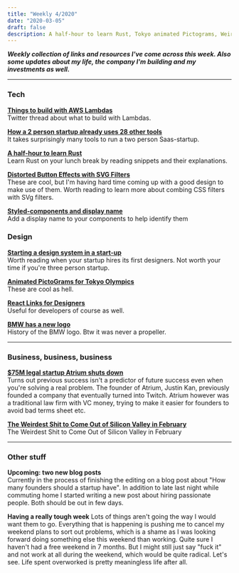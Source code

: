 ```yaml
---
title: "Weekly 4/2020"
date: "2020-03-05"
draft: false
description: A half-hour to learn Rust, Tokyo animated Pictograms, Weirdest shit to come out of Silicon Valley in February, and BMW's new logo
---
```


_**Weekly collection of links and resources I've come across this week. Also some updates about my life, the company I'm building and my investments as well.**_

---

### Tech

**[Things to build with AWS Lambdas](https://twitter.com/kyleshevlin/status/1235269529694908416)**  
Twitter thread about what to build with Lambdas.

**[How a 2 person startup already uses 28 other tools](https://acrossapp.com/blog/how-a-2-person-startup-already-uses-28-other-tools)**  
It takes surprisingly many tools to run a two person Saas-startup.

**[A half-hour to learn Rust](https://fasterthanli.me/blog/2020/a-half-hour-to-learn-rust/)**  
Learn Rust on your lunch break by reading snippets and their explanations.

**[Distorted Button Effects with SVG Filters](https://tympanus.net/codrops/2016/05/11/distorted-button-effects-with-svg-filters/)**  
These are cool, but I'm having hard time coming up with a good design to make use of them. Worth reading to learn more about combing CSS filters with SVg filters.

**[Styled-components and display name](https://medium.com/javascript-in-plain-english/youre-missing-a-trick-with-your-styled-components-in-react-e3dfcd586f75)**  
Add a display name to your components to help identify them

### Design

**[Starting a design system in a start-up](https://uxdesign.cc/starting-a-design-system-in-a-start-up-3359f2d4784b)**  
Worth reading when your startup hires its first designers. Not worth your time if you're three person startup.

**[Animated PictoGrams for Tokyo Olympics](https://www.itsnicethat.com/news/tokyo-2020-olympic-paralympic-kinetic-sport-pictograms-animation-260220)**  
These are cool as hell.

**[React Links for Designers](https://react.design/links/)**  
Useful for developers of course as well.

**[BMW has a new logo](https://www.bmw.com/en/automotive-life/bmw-logo-meaning-history1.html)**  
History of the BMW logo. Btw it was never a propeller.

---

### Business, business, business

**[\$75M legal startup Atrium shuts down](https://techcrunch.com/2020/03/03/atrium-shuts-down/)**  
Turns out previous success isn't a predictor of future success even when you're solving a real problem. The founder of Atrium, Justin Kan, previously founded a company that eventually turned into Twitch. Atrium however was a traditional law firm with VC money, trying to make it easier for founders to avoid bad terms sheet etc.

**[The Weirdest Shit to Come Out of Silicon Valley in February](https://thebolditalic.com/the-weirdest-shit-to-come-out-of-silicon-valley-in-february-5fea47b59bad)**  
The Weirdest Shit to Come Out of Silicon Valley in February

---

### Other stuff

**Upcoming: two new blog posts**  
Currently in the process of finishing the editing on a blog post about "How many founders should a startup have". In addition to late last night while commuting home I started writing a new post about hiring passionate people. Both should be out in few days.

**Having a really tough week**
Lots of things aren't going the way I would want them to go. Everything that is happening is pushing me to cancel my weekend plans to sort out problems, which is a shame as I was looking forward doing something else this weekend than working. Quite sure I haven't had a free weekend in 7 months. But I might still just say "fuck it" and not work at all during the weekend, which would be quite radical. Let's see. Life spent overworked is pretty meaningless life after all.
